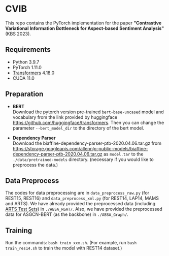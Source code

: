 # CVIB
This repo contains the PyTorch implementation for the paper **"Contrastive Variational Information Bottleneck for Aspect-based Sentiment Analysis"** (KBS 2023).

## Requirements
- Python 3.9.7
- PyTorch 1.11.0
- [Transformers](https://github.com/huggingface/transformers) 4.18.0
- CUDA 11.0


## Preparation
-  **BERT** <br>
Download the pytorch version pre-trained `bert-base-uncased` model and vocabulary from the link provided by huggingface <https://github.com/huggingface/transformers>. Then you can change the parameter `--bert_model_dir` to the directory of the bert model.

-  **Dependency Parser** <br>
Download the biaffine-dependency-parser-ptb-2020.04.06.tar.gz from <https://storage.googleapis.com/allennlp-public-models/biaffine-dependency-parser-ptb-2020.04.06.tar.gz> as `model.tar` to the `./data/pretrained-models` directory. (necessary if you would like to preprocess the data.)

## Data Preprocess
The codes for data preprocessing are in `data_preprocess_raw.py` (for REST15, REST16) and `data_preprocess_xml.py` (for REST14, LAP14, MAMS and ARTS). We have already provided the preprocessed data (including [ARTS Test Sets](https://github.com/zhijing-jin/ARTS_TestSet)) in `./ABSA_RGAT/`. Also, we have provided the preprocessed data for ASGCN-BERT (as the backbone) in `./ABSA_Graph/`.

## Training
Run the commands: ` bash train_xxx.sh `.  (For example, run `bash train_res14.sh` to train the model with REST14 dataset.)
